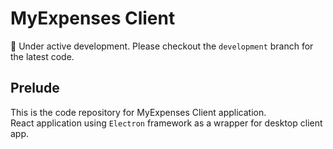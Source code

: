 # MyExpenses Client

:construction: Under active development. Please checkout the `development` branch for the latest code.

## Prelude

This is the code repository for MyExpenses Client application. <br>
React application using `Electron` framework as a wrapper for desktop client app.
